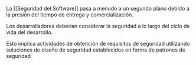 La [[Seguridad del Software]] pasa a menudo a un segundo plano debido a la presión del tiempo de entrega y comercialización.

Los desarrolladores deberían considerar la seguridad a lo largo del ciclo de vida del desarrollo.

Esto implica actividades de obtención de requisitos de seguridad utilizando soluciones de diseño de seguridad establecidos en forma de patrones de seguridad